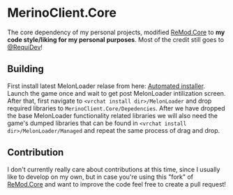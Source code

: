 # MerinoClient.Core
The core dependency of my personal projects, modified [ReMod.Core](https://github.com/RequiDev/ReMod.Core) to **my code style/liking for my personal purposes**. Most of the credit still goes to [@RequiDev](https://github.com/RequiDev)!
<br>
## Building
First install latest MelonLoader relase from here: [Automated installer](https://melonwiki.xyz/#/README?id=automated-installation). Launch the game once and wait to get post MelonLoader intilization screen. After that, first navigate to `<vrchat install dir>/MelonLoader` and drop required libraries to `MerinoClient.Core/Depedencies`. After we have dropped the base MelonLoader functionality related libraries we will also need the game's dumped libraries that can be found in `<vrchat install dir>/MelonLoader/Managed` and repeat the same process of drag and drop.
<br>
## Contribution
I don't currently really care about contributions at this time, since I usually like to develop on my own, but in case you're using this "fork" of [ReMod.Core](https://github.com/RequiDev/ReMod.Core) and want to improve the code feel free to create a pull request!

